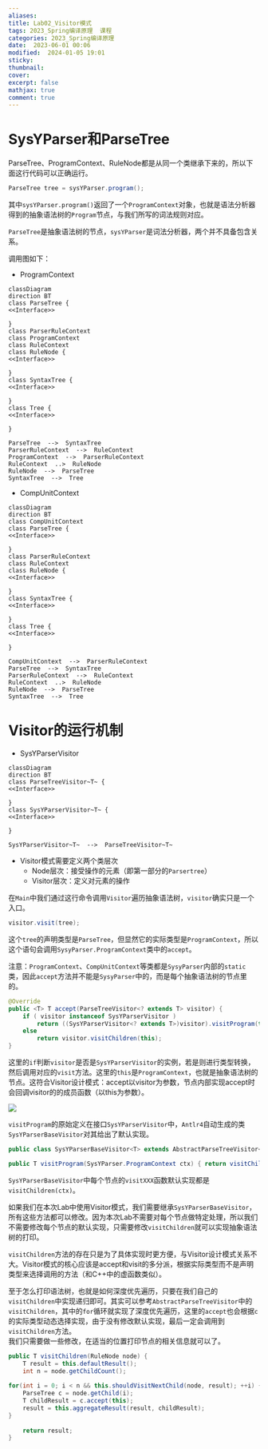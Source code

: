 ```yaml
---
aliases: 
title: Lab02_Visitor模式
tags: 2023_Spring编译原理  课程
categories: 2023_Spring编译原理
date:  2023-06-01 00:06
modified:  2024-01-05 19:01
sticky:
thumbnail:
cover: 
excerpt: false
mathjax: true
comment: true
---
```


# SysYParser和ParseTree

ParseTree、ProgramContext、RuleNode都是从同一个类继承下来的，所以下面这行代码可以正确运行。

```java
ParseTree tree = sysYParser.program();
```

其中`sysYParser.program()`返回了一个`ProgramContext`对象，也就是语法分析器得到的抽象语法树的`Program`节点，与我们所写的词法规则对应。

`ParseTree`是抽象语法树的节点，`sysYParser`是词法分析器，两个并不具备包含关系。

<div style="page-break-after: always;"></div>

调用图如下：

- ProgramContext

```mermaid
classDiagram
direction BT
class ParseTree {
<<Interface>>

}
class ParserRuleContext
class ProgramContext
class RuleContext
class RuleNode {
<<Interface>>

}
class SyntaxTree {
<<Interface>>

}
class Tree {
<<Interface>>

}

ParseTree  -->  SyntaxTree 
ParserRuleContext  -->  RuleContext 
ProgramContext  -->  ParserRuleContext 
RuleContext  ..>  RuleNode 
RuleNode  -->  ParseTree 
SyntaxTree  -->  Tree 

```

<div style="page-break-after: always;"></div>

- CompUnitContext

```mermaid
classDiagram
direction BT
class CompUnitContext
class ParseTree {
<<Interface>>

}
class ParserRuleContext
class RuleContext
class RuleNode {
<<Interface>>

}
class SyntaxTree {
<<Interface>>

}
class Tree {
<<Interface>>

}

CompUnitContext  -->  ParserRuleContext 
ParseTree  -->  SyntaxTree 
ParserRuleContext  -->  RuleContext 
RuleContext  ..>  RuleNode 
RuleNode  -->  ParseTree 
SyntaxTree  -->  Tree 

```

<div style="page-break-after: always;"></div>

# Visitor的运行机制

- SysYParserVisitor

```mermaid
classDiagram
direction BT
class ParseTreeVisitor~T~ {
<<Interface>>

}
class SysYParserVisitor~T~ {
<<Interface>>

}

SysYParserVisitor~T~  -->  ParseTreeVisitor~T~ 

```

- Visitor模式需要定义两个类层次
	- Node层次：接受操作的元素（即第一部分的`Parsertree`）
	- Visitor层次：定义对元素的操作

在`Main`中我们通过这行命令调用`Visitor`遍历抽象语法树，`visitor`确实只是一个入口。

```java
visitor.visit(tree);
```

这个`tree`的声明类型是`ParseTree`，但显然它的实际类型是`ProgramContext`，所以这个语句会调用`SysyParser.ProgramContext`类中的`accept`。

注意：`ProgramContext`、`CompUnitContext`等类都是`SysyParser`内部的`static`类，因此`accept`方法并不能是`SysyParser`中的，而是每个抽象语法树的节点里的。

```java
@Override  
public <T> T accept(ParseTreeVisitor<? extends T> visitor) {  
	if ( visitor instanceof SysYParserVisitor ) 
		return ((SysYParserVisitor<? extends T>)visitor).visitProgram(this);  
	else 
		return visitor.visitChildren(this);  
}
```

这里的`if`判断`visitor`是否是`SysYParserVisitor`的实例，若是则进行类型转换，然后调用对应的`visit`方法。这里的`this`是`ProgramContext`，也就是抽象语法树的节点。这符合Visitor设计模式：accept以visitor为参数，节点内部实现accept时会回调visitor的的成员函数（以this为参数）。

![](https://chillcharlie-img.oss-cn-hangzhou.aliyuncs.com/imgae/2023/03/30/b2f707ed3df21a402d5dd1b2dbe9630d_202303302123676.png)

`visitProgram`的原始定义在接口`SysYParserVisitor`中，`Antlr4`自动生成的类`SysYParserBaseVisitor`对其给出了默认实现。

```java
public class SysYParserBaseVisitor<T> extends AbstractParseTreeVisitor<T> implements SysYParserVisitor<T>
```

```java
public T visitProgram(SysYParser.ProgramContext ctx) { return visitChildren(ctx); }
```

`SysYParserBaseVisitor`中每个节点的`visitXXX`函数默认实现都是`visitChildren(ctx)`。

如果我们在本次Lab中使用Visitor模式，我们需要继承`SysYParserBaseVisitor`，所有这些方法都可以修改。因为本次Lab不需要对每个节点做特定处理，所以我们不需要修改每个节点的默认实现，只需要修改`visitChildren`就可以实现抽象语法树的打印。

`visitChildren`方法的存在只是为了具体实现时更方便，与Visitor设计模式关系不大。Visitor模式的核心应该是accept和visit的多分派，根据实际类型而不是声明类型来选择调用的方法（和C++中的虚函数类似）。

至于怎么打印语法树，也就是如何深度优先遍历，只要在我们自己的`visitChildren`中实现递归即可。其实可以参考`AbstractParseTreeVisitor`中的`visitChildren`，其中的`for`循环就实现了深度优先遍历，这里的`accept`也会根据`c`的实际类型动态选择实现，由于没有修改默认实现，最后一定会调用到`visitChildren`方法。  
我们只需要做一些修改，在适当的位置打印节点的相关信息就可以了。

```java
public T visitChildren(RuleNode node) {  
	T result = this.defaultResult();  
	int n = node.getChildCount();  
  
for(int i = 0; i < n && this.shouldVisitNextChild(node, result); ++i) {  
	ParseTree c = node.getChild(i);  
	T childResult = c.accept(this);  
	result = this.aggregateResult(result, childResult);  
}  
  
	return result;  
}
```
